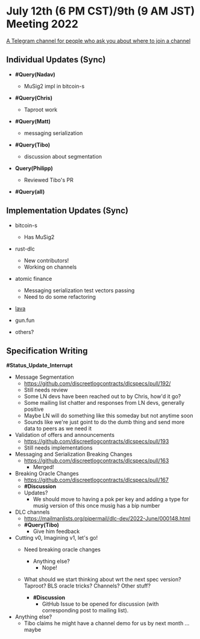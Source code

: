 # July 12th (6 PM CST)/9th (9 AM JST) Meeting 2022

[A Telegram channel for people who ask you about where to join a channel](https://t.me/BitcoinDLCs)

## Individual Updates (Sync)

* **#Query(Nadav)**
  * MuSig2 impl in bitcoin-s

* **#Query(Chris)**
  * Taproot work

* **#Query(Matt)**
  * messaging serialization

* **#Query(Tibo)**
  * discussion about segmentation

* **Query(Philipp)**
  * Reviewed Tibo's PR

* **#Query(all)**

## Implementation Updates (Sync)

* bitcoin-s
  * Has MuSig2

* rust-dlc
  * New contributors!
  * Working on channels

* atomic finance
  * Messaging serialization test vectors passing
  * Need to do some refactoring

* [lava](https://github.com/lava-xyz/sybils)
* gun.fun
* others?

## Specification Writing

**#Status_Update_Interrupt**

* Message Segmentation
  * https://github.com/discreetlogcontracts/dlcspecs/pull/192/
  * Still needs review
  * Some LN devs have been reached out to by Chris, how'd it go?
  * Some mailing list chatter and responses from LN devs, generally positive
  * Maybe LN will do something like this someday but not anytime soon
  * Sounds like we're just goint to do the dumb thing and send more data to peers as we need it
* Validation of offers and announcements
  * https://github.com/discreetlogcontracts/dlcspecs/pull/193
  * Still needs implementations
* Messaging and Serialization Breaking Changes
  * https://github.com/discreetlogcontracts/dlcspecs/pull/163
    * Merged!
* Breaking Oracle Changes
  * https://github.com/discreetlogcontracts/dlcspecs/pull/167
  * **#Discussion**
  * Updates?
    * We should move to having a pok per key and adding a type for musig version of this once musig has a bip number
* DLC channels
  * https://mailmanlists.org/pipermail/dlc-dev/2022-June/000148.html
  * **#Query(Tibo)**
    * Give him feedback
* Cutting v0, Imagining v1, let's go!
  * Need breaking oracle changes
    * Anything else?
      * Nope!

  * What should we start thinking about wrt the next spec version? Taproot? BLS oracle tricks? Channels? Other stuff?
    * **#Discussion**
      * GitHub Issue to be opened for discussion (with corresponding post to mailing list).
* Anything else?
  * Tibo claims he might have a channel demo for us by next month ... maybe

